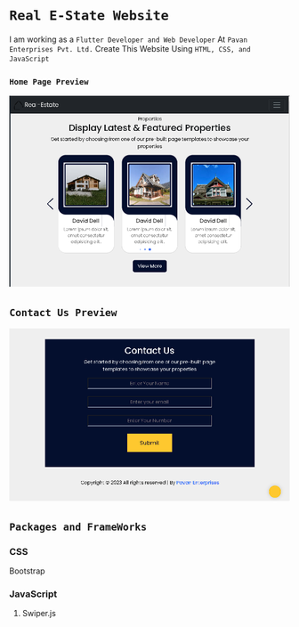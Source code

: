 # `Real E-State Website`

I am working as a `Flutter Developer and Web Developer` At `Pavan Enterprises Pvt. Ltd.`
Create This Website Using `HTML, CSS, and JavaScript`

### `Home Page Preview`

![home-page](assets/screenshots/S1.png)

## `Contact Us Preview`

![contact-us](assets/screenshots/S2.png)

## `Packages and FrameWorks`

<!-- CSS-->
### __CSS__
Bootstrap

<!-- JavaScript -->
### __JavaScript__
1. Swiper.js

